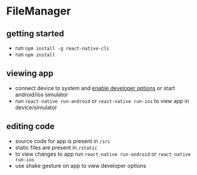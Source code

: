 # FileManager

## getting started
* run `npm install -g react-native-cli`
* run `npm install`

## viewing app
* connect device to system and [enable developer options](https://www.androidcentral.com/how-enable-developer-settings-android-42) or start android/ios simulator
* run `react-native run-android` or `react-native run-ios` to view app in device/simulator

## editing code
* source code for app is present in `/src`
* static files are present in `/static`
* to view changes to app run `react-native run-android` or `react-native run-ios`
* use shake gesture on app to view developer options
